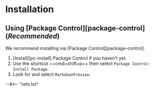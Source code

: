 # Installation

## Using [Package Control][package-control] (*Recommended*)

We recommend installing via [Package Control][package-control].

1. [Install][pc-install] Package Control if you haven't yet.
2. Use the shortcut ++cmd+shift+p++ then select `Package Control: Install Package`.
3. Look for and select `MarkdownPreview`.

--8<-- "refs.txt"
